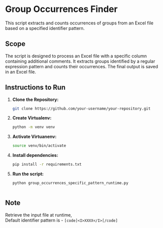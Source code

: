 # Group Occurrences Finder

This script extracts and counts occurrences of groups from an Excel file based on a specified identifier pattern.

## Scope

The script is designed to process an Excel file with a specific column containing additional comments. It extracts groups identified by a regular expression pattern and counts their occurrences. The final output is saved in an Excel file.

## Instructions to Run

1. **Clone the Repository:**

   ```bash
   git clone https://github.com/your-username/your-repository.git


2. **Create Virtualenv:**
   ```bash
   python -m venv venv


3. **Activate Virtuanenv:**
    ```bash
    source venv/bin/activate


4. **Install dependencies:**
    ```bash
    pip install -r requirements.txt


5. **Run the script:**
    ```bash
    python group_occurrences_specific_pattern_runtime.py



## Note
Retrieve the input file at runtime,  
Default identifier pattern is - ```[code]<I>XXXX</I>[/code]```
